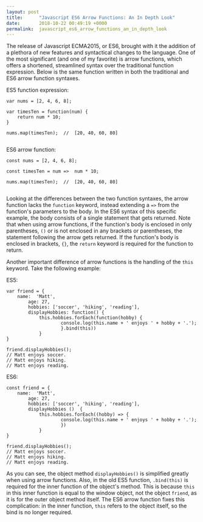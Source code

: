 ```yaml
---
layout: post
title:      "Javascript ES6 Arrow Functions: An In Depth Look"
date:       2018-10-22 00:49:19 +0000
permalink:  javascript_es6_arrow_functions_an_in_depth_look
---
```


The release of Javascript ECMA2015, or ES6, brought with it the addition of a plethora of new features and syntactical changes to the language. One of the most significant (and one of my favorite) is arrow functions, which offers a shortened, streamlined syntax over the traditional function expression. Below is the same function written in both the traditional and ES6 arrow function syntaxes.

ES5 function expression:

```
var nums = [2, 4, 6, 8];

var timesTen = function(num) {
    return num * 10;
}

nums.map(timesTen);  //  [20, 40, 60, 80]


```


ES6 arrow function:

```
const nums = [2, 4, 6, 8];

const timesTen = num =>  num * 10;

nums.map(timesTen);  //  [20, 40, 60, 80]


```

Looking at the differences between the two function syntaxes, the arrow function lacks the `function` keyword, instead extending a `=>` from the function's parameters to the body. In the ES6 syntax of this specific example, the body consists of a single statement that gets returned. Note that when using arrow functions, if the function's body is enclosed in only parentheses, `()` or is not enclosed in any brackets or parentheses, the statement following the arrow gets returned. If the function's body is enclosed in brackets, `{}`, the `return` keyword is required for the function to return. 

Another important difference of arrow functions is the handling of the `this` keyword. Take the following example:

ES5:

```
var friend = {
    name:  'Matt',
		age: 27,
		hobbies: ['soccer', 'hiking', 'reading'],
		displayHobbies: function() {
		    this.hobbies.forEach(function(hobby) {
				    console.log(this.name + ' enjoys ' + hobby + '.');
				    }.bind(this))
		    }
}

friend.displayHobbies();  
// Matt enjoys soccer.
// Matt enjoys hiking.
// Matt enjoys reading.
```

ES6:

```
const friend = {
    name:  'Matt',
		age: 27,
		hobbies: ['soccer', 'hiking', 'reading'],
		displayHobbies ()  {
		    this.hobbies.forEach((hobby) => {
				    console.log(this.name + ' enjoys ' + hobby + '.');
				    })
		    }
}

friend.displayHobbies();  
// Matt enjoys soccer.
// Matt enjoys hiking.
// Matt enjoys reading.
```
As you can see, the object method `displayHobbies()` is simplified greatly when using arrow functions. Also, in the old ES5 function, `.bind(this)` is required for the inner function of the object's method. This is because `this` in this inner function is equal to the window object, not the object `friend`, as it is for the outer object method itself. The ES6 arrow function fixes this complication: in the inner function, `this` refers to the object itself, so the bind is no longer required.


